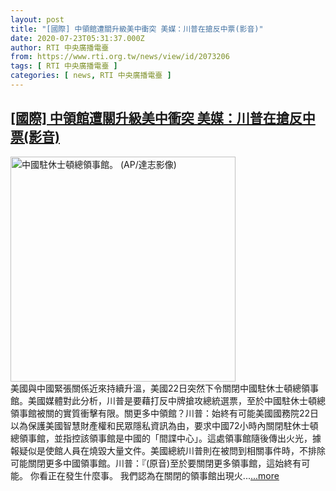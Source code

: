 ```yaml
---
layout: post
title: "[國際] 中領館遭關升級美中衝突 美媒：川普在搶反中票(影音)"
date: 2020-07-23T05:31:37.000Z
author: RTI 中央廣播電臺
from: https://www.rti.org.tw/news/view/id/2073206
tags: [ RTI 中央廣播電臺 ]
categories: [ news, RTI 中央廣播電臺 ]
---
```

<!--1595482297000-->
[[國際] 中領館遭關升級美中衝突 美媒：川普在搶反中票(影音)](https://www.rti.org.tw/news/view/id/2073206)
------

<div>
<img src="https://static.rti.org.tw/assets/thumbnails/2020/07/23/6ea8d4979d0fdc708b04012a4c3cce19.jpg" width="360" alt="中國駐休士頓總領事館。 (AP/達志影像)" title="中國駐休士頓總領事館。 (AP/達志影像)"><br>美國與中國緊張關係近來持續升溫，美國22日突然下令關閉中國駐休士頓總領事館。美國媒體對此分析，川普是要藉打反中牌搶攻總統選票，至於中國駐休士頓總領事館被關的實質衝擊有限。關更多中領館？川普：始終有可能美國國務院22日以為保護美國智慧財產權和民眾隱私資訊為由，要求中國72小時內關閉駐休士頓總領事館，並指控該領事館是中國的「間諜中心」。這處領事館隨後傳出火光，據報疑似是使館人員在燒毀大量文件。美國總統川普則在被問到相關事件時，不排除可能關閉更多中國領事館。川普：『(原音)至於要關閉更多領事館，這始終有可能。 你看正在發生什麼事。 我們認為在關閉的領事館出現火...<a target="_blank" href="https://www.rti.org.tw/news/view/id/2073206">...more</a>
</div>
